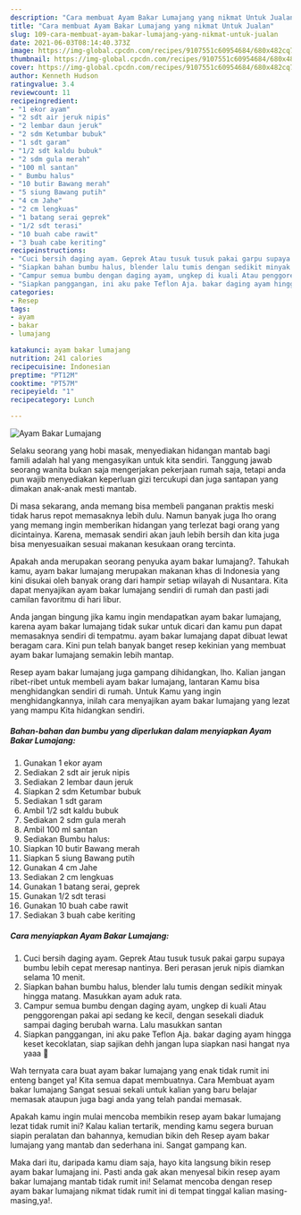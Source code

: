 ```yaml
---
description: "Cara membuat Ayam Bakar Lumajang yang nikmat Untuk Jualan"
title: "Cara membuat Ayam Bakar Lumajang yang nikmat Untuk Jualan"
slug: 109-cara-membuat-ayam-bakar-lumajang-yang-nikmat-untuk-jualan
date: 2021-06-03T08:14:40.373Z
image: https://img-global.cpcdn.com/recipes/9107551c60954684/680x482cq70/ayam-bakar-lumajang-foto-resep-utama.jpg
thumbnail: https://img-global.cpcdn.com/recipes/9107551c60954684/680x482cq70/ayam-bakar-lumajang-foto-resep-utama.jpg
cover: https://img-global.cpcdn.com/recipes/9107551c60954684/680x482cq70/ayam-bakar-lumajang-foto-resep-utama.jpg
author: Kenneth Hudson
ratingvalue: 3.4
reviewcount: 11
recipeingredient:
- "1 ekor ayam"
- "2 sdt air jeruk nipis"
- "2 lembar daun jeruk"
- "2 sdm Ketumbar bubuk"
- "1 sdt garam"
- "1/2 sdt kaldu bubuk"
- "2 sdm gula merah"
- "100 ml santan"
- " Bumbu halus"
- "10 butir Bawang merah"
- "5 siung Bawang putih"
- "4 cm Jahe"
- "2 cm lengkuas"
- "1 batang serai geprek"
- "1/2 sdt terasi"
- "10 buah cabe rawit"
- "3 buah cabe keriting"
recipeinstructions:
- "Cuci bersih daging ayam. Geprek Atau tusuk tusuk pakai garpu supaya bumbu lebih cepat meresap nantinya. Beri perasan jeruk nipis diamkan selama 10 menit."
- "Siapkan bahan bumbu halus, blender lalu tumis dengan sedikit minyak hingga matang. Masukkan ayam aduk rata."
- "Campur semua bumbu dengan daging ayam, ungkep di kuali Atau penggorengan pakai api sedang ke kecil, dengan sesekali diaduk sampai daging berubah warna. Lalu masukkan santan"
- "Siapkan panggangan, ini aku pake Teflon Aja. bakar daging ayam hingga keset kecoklatan, siap sajikan dehh jangan lupa siapkan nasi hangat nya yaaa 🤗"
categories:
- Resep
tags:
- ayam
- bakar
- lumajang

katakunci: ayam bakar lumajang 
nutrition: 241 calories
recipecuisine: Indonesian
preptime: "PT12M"
cooktime: "PT57M"
recipeyield: "1"
recipecategory: Lunch

---
```



![Ayam Bakar Lumajang](https://img-global.cpcdn.com/recipes/9107551c60954684/680x482cq70/ayam-bakar-lumajang-foto-resep-utama.jpg)

Selaku seorang yang hobi masak, menyediakan hidangan mantab bagi famili adalah hal yang mengasyikan untuk kita sendiri. Tanggung jawab seorang  wanita bukan saja mengerjakan pekerjaan rumah saja, tetapi anda pun wajib menyediakan keperluan gizi tercukupi dan juga santapan yang dimakan anak-anak mesti mantab.

Di masa  sekarang, anda memang bisa membeli panganan praktis meski tidak harus repot memasaknya lebih dulu. Namun banyak juga lho orang yang memang ingin memberikan hidangan yang terlezat bagi orang yang dicintainya. Karena, memasak sendiri akan jauh lebih bersih dan kita juga bisa menyesuaikan sesuai makanan kesukaan orang tercinta. 



Apakah anda merupakan seorang penyuka ayam bakar lumajang?. Tahukah kamu, ayam bakar lumajang merupakan makanan khas di Indonesia yang kini disukai oleh banyak orang dari hampir setiap wilayah di Nusantara. Kita dapat menyajikan ayam bakar lumajang sendiri di rumah dan pasti jadi camilan favoritmu di hari libur.

Anda jangan bingung jika kamu ingin mendapatkan ayam bakar lumajang, karena ayam bakar lumajang tidak sukar untuk dicari dan kamu pun dapat memasaknya sendiri di tempatmu. ayam bakar lumajang dapat dibuat lewat beragam cara. Kini pun telah banyak banget resep kekinian yang membuat ayam bakar lumajang semakin lebih mantap.

Resep ayam bakar lumajang juga gampang dihidangkan, lho. Kalian jangan ribet-ribet untuk membeli ayam bakar lumajang, lantaran Kamu bisa menghidangkan sendiri di rumah. Untuk Kamu yang ingin menghidangkannya, inilah cara menyajikan ayam bakar lumajang yang lezat yang mampu Kita hidangkan sendiri.

<!--inarticleads1-->

##### Bahan-bahan dan bumbu yang diperlukan dalam menyiapkan Ayam Bakar Lumajang:

1. Gunakan 1 ekor ayam
1. Sediakan 2 sdt air jeruk nipis
1. Sediakan 2 lembar daun jeruk
1. Siapkan 2 sdm Ketumbar bubuk
1. Sediakan 1 sdt garam
1. Ambil 1/2 sdt kaldu bubuk
1. Sediakan 2 sdm gula merah
1. Ambil 100 ml santan
1. Sediakan  Bumbu halus:
1. Siapkan 10 butir Bawang merah
1. Siapkan 5 siung Bawang putih
1. Gunakan 4 cm Jahe
1. Sediakan 2 cm lengkuas
1. Gunakan 1 batang serai, geprek
1. Gunakan 1/2 sdt terasi
1. Gunakan 10 buah cabe rawit
1. Sediakan 3 buah cabe keriting




<!--inarticleads2-->

##### Cara menyiapkan Ayam Bakar Lumajang:

1. Cuci bersih daging ayam. Geprek Atau tusuk tusuk pakai garpu supaya bumbu lebih cepat meresap nantinya. Beri perasan jeruk nipis diamkan selama 10 menit.
1. Siapkan bahan bumbu halus, blender lalu tumis dengan sedikit minyak hingga matang. Masukkan ayam aduk rata.
1. Campur semua bumbu dengan daging ayam, ungkep di kuali Atau penggorengan pakai api sedang ke kecil, dengan sesekali diaduk sampai daging berubah warna. Lalu masukkan santan
1. Siapkan panggangan, ini aku pake Teflon Aja. bakar daging ayam hingga keset kecoklatan, siap sajikan dehh jangan lupa siapkan nasi hangat nya yaaa 🤗




Wah ternyata cara buat ayam bakar lumajang yang enak tidak rumit ini enteng banget ya! Kita semua dapat membuatnya. Cara Membuat ayam bakar lumajang Sangat sesuai sekali untuk kalian yang baru belajar memasak ataupun juga bagi anda yang telah pandai memasak.

Apakah kamu ingin mulai mencoba membikin resep ayam bakar lumajang lezat tidak rumit ini? Kalau kalian tertarik, mending kamu segera buruan siapin peralatan dan bahannya, kemudian bikin deh Resep ayam bakar lumajang yang mantab dan sederhana ini. Sangat gampang kan. 

Maka dari itu, daripada kamu diam saja, hayo kita langsung bikin resep ayam bakar lumajang ini. Pasti anda gak akan menyesal bikin resep ayam bakar lumajang mantab tidak rumit ini! Selamat mencoba dengan resep ayam bakar lumajang nikmat tidak rumit ini di tempat tinggal kalian masing-masing,ya!.

